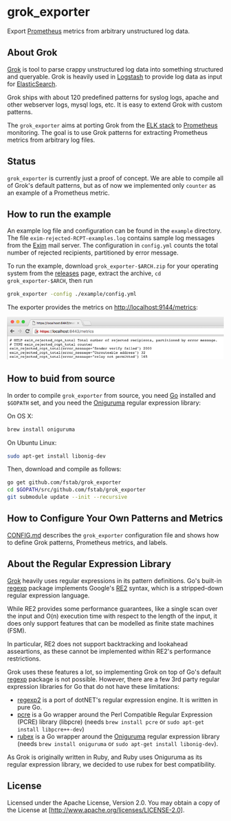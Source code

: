 grok_exporter
=============

Export [Prometheus] metrics from arbitrary unstructured log data.

About Grok
----------

[Grok] is tool to parse crappy unstructured log data into something structured and queryable.
Grok is heavily used in [Logstash] to provide log data as input for [ElasticSearch].

Grok ships with about 120 predefined patterns for syslog logs, apache and other webserver logs, mysql logs, etc.
It is easy to extend Grok with custom patterns.

The `grok_exporter` aims at porting Grok from the [ELK stack] to [Prometheus] monitoring.
The goal is to use Grok patterns for extracting Prometheus metrics from arbitrary log files.

Status
------

`grok_exporter` is currently just a proof of concept. We are able to compile all of Grok's default patterns, but as of now we implemented only `counter` as an example of a Prometheus metric.

How to run the example
----------------------

An example log file and configuration can be found in the `example` directory. The file `exim-rejected-RCPT-examples.log` contains sample log messages from the [Exim] mail server.
The configuration in `config.yml` counts the total number of rejected recipients, partitioned by error message.

To run the example, download `grok_exporter-$ARCH.zip` for your operating system from the [releases] page, extract the archive, `cd grok_exporter-$ARCH`, then run

```bash
grok_exporter -config ./example/config.yml
```

The exporter provides the metrics on [http://localhost:9144/metrics]:

![screenshot.png]

How to buid from source
-----------------------

In order to compile `grok_exporter` from source, you need [Go] installed and `$GOPATH` set, and you need the [Oniguruma] regular expression library:

On OS X:

```bash
brew install oniguruma
```

On Ubuntu Linux:

```bash
sudo apt-get install libonig-dev
```

Then, download and compile as follows:

```bash
go get github.com/fstab/grok_exporter
cd $GOPATH/src/github.com/fstab/grok_exporter
git submodule update --init --recursive
```

How to Configure Your Own Patterns and Metrics
----------------------------------------------

[CONFIG.md] describes the `grok_exporter` configuration file and shows how to define Grok patterns, Prometheus metrics, and labels.

About the Regular Expression Library
------------------------------------

[Grok] heavily uses regular expressions in its pattern definitions. Go's built-in [regexp] package implements Google's [RE2] syntax, which is a stripped-down regular expression language.

While RE2 provides some performance guarantees, like a single scan over the input and O(n) execution time with respect to the length of the input, it does only support features that can be modelled as finite state machines (FSM).

In particular, RE2 does not support backtracking and lookahead asseartions, as these cannot be implemented within RE2's performance restrictions.

Grok uses these features a lot, so implementing Grok on top of Go's default [regexp] package is not possible. However, there are a few 3rd party regular expression libraries for Go that do not have these limitations:

* [regexp2] is a port of dotNET's regular expression engine. It is written in pure Go.
* [pcre] is a Go wrapper around the Perl Compatible Regular Expression (PCRE) library (libpcre) (needs `brew install pcre` or `sudo apt-get install libpcre++-dev`)
* [rubex] is a Go wrapper around the [Oniguruma] regular expression library (needs `brew install oniguruma` or `sudo apt-get install libonig-dev`).

As Grok is originally written in Ruby, and Ruby uses Oniguruma as its regular expression library, we decided to use rubex for best compatibility.

License
-------

Licensed under the Apache License, Version 2.0.
You may obtain a copy of the License at [http://www.apache.org/licenses/LICENSE-2.0].

[Prometheus]: https://prometheus.io/
[Grok]: https://www.elastic.co/guide/en/logstash/current/plugins-filters-grok.html
[Logstash]: https://www.elastic.co/products/logstash
[ElasticSearch]: https://www.elastic.co/
[ELK stack]: https://www.elastic.co/webinars/introduction-elk-stack
[Exim]: http://www.exim.org/
[Go]: https://golang.org/
[Oniguruma]: https://github.com/kkos/oniguruma
[screenshot.png]: screenshot.png
[releases]: https://github.com/fstab/grok_exporter/releases
[http://localhost:9144/metrics]: http://localhost:9144/metrics
[CONFIG.md]: CONFIG.md
[regexp]: https://golang.org/pkg/regexp
[RE2]: https://github.com/google/re2/wiki/Syntax
[regexp2]: https://github.com/dlclark/regexp2
[pcre]: https://github.com/glenn-brown/golang-pkg-pcre
[libpcre]: http://www.pcre.org
[rubex]: https://github.com/moovweb/rubex
[http://www.apache.org/licenses/LICENSE-2.0]: http://www.apache.org/licenses/LICENSE-2.0
